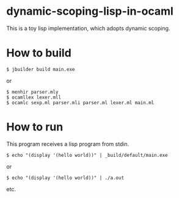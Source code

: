 # dynamic-scoping-lisp-in-ocaml

This is a toy lisp implementation, which adopts dynamic scoping.

# How to build

```
$ jbuilder build main.exe
```

or

```
$ menhir parser.mly
$ ocamllex lexer.mll
$ ocamlc sexp.ml parser.mli parser.ml lexer.ml main.ml
```

# How to run

This program receives a lisp program from stdin.

```
$ echo "(display '(hello world))" | _build/default/main.exe
```

or

```
$ echo "(display '(hello world))" | ./a.out
```

etc.
